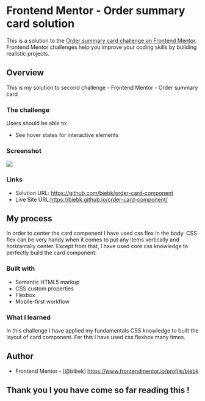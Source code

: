 # Frontend Mentor - Order summary card solution

This is a solution to the [Order summary card challenge on Frontend Mentor](https://www.frontendmentor.io/challenges/order-summary-component-QlPmajDUj). Frontend Mentor challenges help you improve your coding skills by building realistic projects. 

## Overview
This is my solution to second challenge - Frontend Mentor - Order summary card

### The challenge

Users should be able to:

- See hover states for interactive elements

### Screenshot

![](./screenshot.jpg)

### Links

- Solution URL: https://github.com/biebk/order-card-component
- Live Site URL:https://biebk.github.io/order-card-component/

## My process
In order to center the card component I have used css flex in the body. CSS flex can be very handy when it comes to put any items vertically and horizantally center. Except from that, I have used core css knowledge to perfectly build the card component.

### Built with
- Semantic HTML5 markup
- CSS custom properties
- Flexbox
- Mobile-first workflow

### What I learned
In this challenge I have applied my fundamentals CSS knowledge to built the layout of card 
component. For this I have used css flexbox many times. 


## Author
- Frontend Mentor - [@bibek] https://www.frontendmentor.io/profile/biebk
##  Thank you I you have come so far reading this ! 




